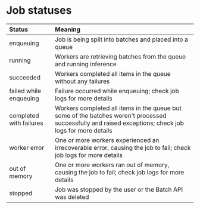 # Job statuses

| Status | Meaning |
| :--- | :--- |
| enqueuing | Job is being split into batches and placed into a queue |
| running | Workers are retrieving batches from the queue and running inference |
| succeeded | Workers completed all items in the queue without any failures |
| failed while enqueuing | Failure occurred while enqueuing; check job logs for more details |
| completed with failures | Workers completed all items in the queue but some of the batches weren't processed successfully and raised exceptions; check job logs for more details |
| worker error | One or more workers experienced an irrecoverable error, causing the job to fail; check job logs for more details |
| out of memory | One or more workers ran out of memory, causing the job to fail; check job logs for more details |
| stopped | Job was stopped by the user or the Batch API was deleted |

